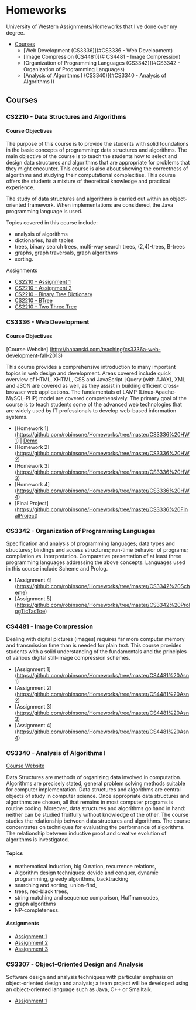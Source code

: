 # Homeworks

University of Western Assignments/Homeworks that I've done over my degree. 

- [Courses](#Courses)
  - [Web Development (CS3336)](#CS3336 - Web Development)
  - [Image Compression (CS4481)](# CS4481 - Image Compression)
  - [Organization of Programming Languages (CS3342)](#CS3342 - Organization of Programming Languages)
  - [Analysis of Algorithms I (CS3340)](#CS3340 - Analysis of Algorithms I)

## Courses
### CS2210 - Data Structures and Algorithms
#### Course Objectives

The purpose of this course is to provide the students with solid foundations in the basic concepts of programming: data structures and algorithms. The main objective of the course is to teach the students how to select and design data structures and algorithms that are appropriate for problems that they might encounter. This course is also about showing the correctness of algorithms and studying their computational complexities. This course offers the students a mixture of theoretical knowledge and practical experience. 

The study of data structures and algorithms is carried out within an object-oriented framework. When implementations are considered, the Java programming language is used. 

Topics covered in this course include:
- analysis of algorithms
- dictionaries, hash tables
- trees, binary search trees, multi-way search trees, (2,4)-trees, B-trees
- graphs, graph traversals, graph algorithms
- sorting.

Assignments
- [CS2210 - Assignment 1](https://github.com/robinsone/Homeworks/tree/master/CS2210%20Asn1)
- [CS2210 - Assignment 2](https://github.com/robinsone/Homeworks/tree/master/CS2210%20Asn2)
- [CS2210 - Binary Tree Dictionary](https://github.com/robinsone/Homeworks/tree/master/CS2210%20BinaryTreeDictionary)
- [CS2210 - BTree](https://github.com/robinsone/Homeworks/tree/master/CS2210%20Btree)
- [CS2210 - Two Three Tree](https://github.com/robinsone/Homeworks/tree/master/CS2210%20TwoThreeTree)

### CS3336 - Web Development
#### Course Objectives

[Course Website] (http://babanski.com/teaching/cs3336a-web-development-fall-2013)

This course provides a comprehensive introduction to many important topics in web design and development. Areas covered include quick overview of HTML, XHTML, CSS and JavaScript. jQuery (with AJAX), XML and JSON are covered as well, as they assist in building efficient cross-browser web applications. The fundamentals of LAMP (Linux-Apache-MySQL-PHP) model are covered comprehensively. The primary goal of the course is to teach students some of the advanced web technologies that are widely used by IT professionals to develop web-based information systems.

- [Homework 1] (https://github.com/robinsone/Homeworks/tree/master/CS3336%20HW1) | [Demo](http://robinsone.github.io/Homeworks/CS3336%20HW1/)
- [Homework 2] (https://github.com/robinsone/Homeworks/tree/master/CS3336%20HW2)
- [Homework 3] (https://github.com/robinsone/Homeworks/tree/master/CS3336%20HW3)
- [Homework 4] (https://github.com/robinsone/Homeworks/tree/master/CS3336%20HW4)
- [Final Project] (https://github.com/robinsone/Homeworks/tree/master/CS3336%20FinalProject)
 
### CS3342 - Organization of Programming Languages

Specification and analysis of programming languages; data types and structures; bindings and access structures; run-time behavior of programs; compilation vs. interpretation. Comparative presentation of at least three programming languages addressing the above concepts. Languages used in this course include Scheme and Prolog.

- [Assignment 4] (https://github.com/robinsone/Homeworks/tree/master/CS3342%20Scheme)
- [Assignment 5] (https://github.com/robinsone/Homeworks/tree/master/CS3342%20PrologTicTacToe)
 
### CS4481 - Image Compression

Dealing with digital pictures (images) requires far more computer memory and transmission time than is needed for plain text. This course provides students with a solid understanding of the fundamentals and the principles of various digital still-image compression schemes. 

- [Assignment 1] (https://github.com/robinsone/Homeworks/tree/master/CS4481%20Asn1)
- [Assignment 2] (https://github.com/robinsone/Homeworks/tree/master/CS4481%20Asn2)
- [Assignment 3] (https://github.com/robinsone/Homeworks/tree/master/CS4481%20Asn3)
- [Assignment 4] (https://github.com/robinsone/Homeworks/tree/master/CS4481%20Asn4)

### CS3340 - Analysis of Algorithms I

[Course Website](http://www.csd.uwo.ca/Courses/CS3340b/)

Data Structures are methods of organizing data involved in computation. Algorithms are precisely stated, general problem solving methods suitable for computer implementation. Data structures and algorithms are central objects of study in computer science. Once appropriate data structures and algorithms are chosen, all that remains in most computer programs is routine coding. Moreover, data structures and algorithms go hand in hand: neither can be studied fruitfully without knowledge of the other. The course studies the relationship between data structures and algorithms. The course concentrates on techniques for evaluating the performance of algorithms. The relationship between inductive proof and creative evolution of algorithms is investigated.

#### Topics
- mathematical induction, big O nation, recurrence relations,
- Algorithm design techniques: devide and conquer, dynamic programming, greedy algorithms, backtracking
- searching and sorting, union-find,
- trees, red-black trees,
- string matching and sequence comparison, Huffman codes, 
- graph algorithms
- NP-completeness.

#### Assignments
- [Assignment 1](https://github.com/robinsone/Homeworks/tree/master/CS3340%20Asn1)
- [Assignment 2](https://github.com/robinsone/Homeworks/tree/master/CS3340%20Asn2)
- [Assignment 3](https://github.com/robinsone/Homeworks/tree/master/CS3340%20Asn3)

### CS3307 - Object-Oriented Design and Analysis

Software design and analysis techniques with particular emphasis on object-oriented design and analysis; a team project will be developed using an object-oriented language such as Java, C++ or Smalltalk. 

- [Assignment 1](https://github.com/robinsone/Homeworks/tree/master/CS3307%20Asn1) 

